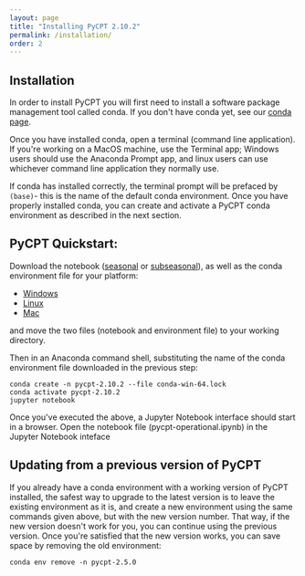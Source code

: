 ```yaml
---
layout: page
title: "Installing PyCPT 2.10.2"
permalink: /installation/
order: 2
---
```


## Installation

In order to install PyCPT you will first need to install a software package management tool called conda. If you don't have conda yet, see our [conda page](anaconda.md).

Once you have installed conda, open a terminal (command line application). If you're working on a MacOS machine, use the Terminal app; Windows users should use the Anaconda Prompt app, and linux users can use whichever command line application they normally use. 

If conda has installed correctly, the terminal prompt will be prefaced by ```(base)```- this is the name of the default conda environment. Once you have properly installed conda, you can create and activate a PyCPT conda environment as described in the next section. 

## PyCPT Quickstart:

Download the notebook ([seasonal](https://github.com/iri-pycpt/notebooks/releases/download/v2.10.2/pycpt-operational.ipynb) or [subseasonal](https://github.com/iri-pycpt/notebooks/releases/download/v2.10.2/pycpt-s2s.ipynb)), as well as the conda environment file for your platform:

- [Windows](https://github.com/iri-pycpt/notebooks/releases/download/v2.10.2/conda-win-64.lock)
- [Linux](https://github.com/iri-pycpt/notebooks/releases/download/v2.10.2/conda-linux-64.lock)
- [Mac](https://github.com/iri-pycpt/notebooks/releases/download/v2.10.2/conda-osx-64.lock)

and move the two files (notebook and environment file) to your working directory.

Then in an Anaconda command shell, substituting the name of the conda environment file downloaded in the previous step:

```
conda create -n pycpt-2.10.2 --file conda-win-64.lock
conda activate pycpt-2.10.2
jupyter notebook
```

Once you've executed the above, a Jupyter Notebook interface should start in a browser. Open the notebook file (pycpt-operational.ipynb) in the Jupyter Notebook inteface

## Updating from a previous version of PyCPT

If you already have a conda environment with a working version of PyCPT installed, the safest way to upgrade to the latest version is to leave the existing environment as it is, and create a new environment using the same commands given above, but with the new version number. That way, if the new version doesn't work for you, you can continue using the previous version. Once you're satisfied that the new version works, you can save space  by removing the old environment:
```
conda env remove -n pycpt-2.5.0
```



